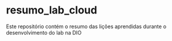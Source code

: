 # resumo_lab_cloud
Este repositório contém o resumo das lições aprendidas durante o desenvolvimento do lab na DIO
